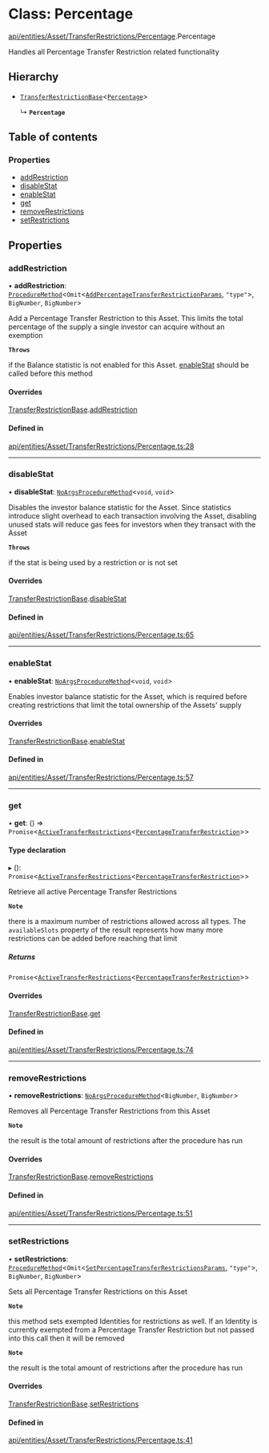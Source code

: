 # Class: Percentage

[api/entities/Asset/TransferRestrictions/Percentage](../wiki/api.entities.Asset.TransferRestrictions.Percentage).Percentage

Handles all Percentage Transfer Restriction related functionality

## Hierarchy

- [`TransferRestrictionBase`](../wiki/api.entities.Asset.TransferRestrictions.TransferRestrictionBase.TransferRestrictionBase)<[`Percentage`](../wiki/types.TransferRestrictionType#percentage)\>

  ↳ **`Percentage`**

## Table of contents

### Properties

- [addRestriction](../wiki/api.entities.Asset.TransferRestrictions.Percentage.Percentage#addrestriction)
- [disableStat](../wiki/api.entities.Asset.TransferRestrictions.Percentage.Percentage#disablestat)
- [enableStat](../wiki/api.entities.Asset.TransferRestrictions.Percentage.Percentage#enablestat)
- [get](../wiki/api.entities.Asset.TransferRestrictions.Percentage.Percentage#get)
- [removeRestrictions](../wiki/api.entities.Asset.TransferRestrictions.Percentage.Percentage#removerestrictions)
- [setRestrictions](../wiki/api.entities.Asset.TransferRestrictions.Percentage.Percentage#setrestrictions)

## Properties

### addRestriction

• **addRestriction**: [`ProcedureMethod`](../wiki/types.ProcedureMethod)<`Omit`<[`AddPercentageTransferRestrictionParams`](../wiki/api.procedures.types#addpercentagetransferrestrictionparams), ``"type"``\>, `BigNumber`, `BigNumber`\>

Add a Percentage Transfer Restriction to this Asset. This limits the total percentage of the supply
a single investor can acquire without an exemption

**`Throws`**

 if the Balance statistic is not enabled for this Asset. [enableStat](../wiki/api.entities.Asset.TransferRestrictions.Percentage.Percentage#enablestat) should be called before this method

#### Overrides

[TransferRestrictionBase](../wiki/api.entities.Asset.TransferRestrictions.TransferRestrictionBase.TransferRestrictionBase).[addRestriction](../wiki/api.entities.Asset.TransferRestrictions.TransferRestrictionBase.TransferRestrictionBase#addrestriction)

#### Defined in

[api/entities/Asset/TransferRestrictions/Percentage.ts:28](https://github.com/PolymeshAssociation/polymesh-sdk/blob/91c2d2d8/src/api/entities/Asset/TransferRestrictions/Percentage.ts#L28)

___

### disableStat

• **disableStat**: [`NoArgsProcedureMethod`](../wiki/types.NoArgsProcedureMethod)<`void`, `void`\>

Disables the investor balance statistic for the Asset. Since statistics introduce slight overhead to each transaction
involving the Asset, disabling unused stats will reduce gas fees for investors when they transact with the Asset

**`Throws`**

 if the stat is being used by a restriction or is not set

#### Overrides

[TransferRestrictionBase](../wiki/api.entities.Asset.TransferRestrictions.TransferRestrictionBase.TransferRestrictionBase).[disableStat](../wiki/api.entities.Asset.TransferRestrictions.TransferRestrictionBase.TransferRestrictionBase#disablestat)

#### Defined in

[api/entities/Asset/TransferRestrictions/Percentage.ts:65](https://github.com/PolymeshAssociation/polymesh-sdk/blob/91c2d2d8/src/api/entities/Asset/TransferRestrictions/Percentage.ts#L65)

___

### enableStat

• **enableStat**: [`NoArgsProcedureMethod`](../wiki/types.NoArgsProcedureMethod)<`void`, `void`\>

Enables investor balance statistic for the Asset, which is required before creating restrictions
that limit the total ownership of the Assets' supply

#### Overrides

[TransferRestrictionBase](../wiki/api.entities.Asset.TransferRestrictions.TransferRestrictionBase.TransferRestrictionBase).[enableStat](../wiki/api.entities.Asset.TransferRestrictions.TransferRestrictionBase.TransferRestrictionBase#enablestat)

#### Defined in

[api/entities/Asset/TransferRestrictions/Percentage.ts:57](https://github.com/PolymeshAssociation/polymesh-sdk/blob/91c2d2d8/src/api/entities/Asset/TransferRestrictions/Percentage.ts#L57)

___

### get

• **get**: () => `Promise`<[`ActiveTransferRestrictions`](../wiki/types.ActiveTransferRestrictions)<[`PercentageTransferRestriction`](../wiki/types.PercentageTransferRestriction)\>\>

#### Type declaration

▸ (): `Promise`<[`ActiveTransferRestrictions`](../wiki/types.ActiveTransferRestrictions)<[`PercentageTransferRestriction`](../wiki/types.PercentageTransferRestriction)\>\>

Retrieve all active Percentage Transfer Restrictions

**`Note`**

 there is a maximum number of restrictions allowed across all types.
  The `availableSlots` property of the result represents how many more restrictions can be added
  before reaching that limit

##### Returns

`Promise`<[`ActiveTransferRestrictions`](../wiki/types.ActiveTransferRestrictions)<[`PercentageTransferRestriction`](../wiki/types.PercentageTransferRestriction)\>\>

#### Overrides

[TransferRestrictionBase](../wiki/api.entities.Asset.TransferRestrictions.TransferRestrictionBase.TransferRestrictionBase).[get](../wiki/api.entities.Asset.TransferRestrictions.TransferRestrictionBase.TransferRestrictionBase#get)

#### Defined in

[api/entities/Asset/TransferRestrictions/Percentage.ts:74](https://github.com/PolymeshAssociation/polymesh-sdk/blob/91c2d2d8/src/api/entities/Asset/TransferRestrictions/Percentage.ts#L74)

___

### removeRestrictions

• **removeRestrictions**: [`NoArgsProcedureMethod`](../wiki/types.NoArgsProcedureMethod)<`BigNumber`, `BigNumber`\>

Removes all Percentage Transfer Restrictions from this Asset

**`Note`**

 the result is the total amount of restrictions after the procedure has run

#### Overrides

[TransferRestrictionBase](../wiki/api.entities.Asset.TransferRestrictions.TransferRestrictionBase.TransferRestrictionBase).[removeRestrictions](../wiki/api.entities.Asset.TransferRestrictions.TransferRestrictionBase.TransferRestrictionBase#removerestrictions)

#### Defined in

[api/entities/Asset/TransferRestrictions/Percentage.ts:51](https://github.com/PolymeshAssociation/polymesh-sdk/blob/91c2d2d8/src/api/entities/Asset/TransferRestrictions/Percentage.ts#L51)

___

### setRestrictions

• **setRestrictions**: [`ProcedureMethod`](../wiki/types.ProcedureMethod)<`Omit`<[`SetPercentageTransferRestrictionsParams`](../wiki/api.procedures.types.SetPercentageTransferRestrictionsParams), ``"type"``\>, `BigNumber`, `BigNumber`\>

Sets all Percentage Transfer Restrictions on this Asset

**`Note`**

 this method sets exempted Identities for restrictions as well. If an Identity is currently exempted from a Percentage Transfer Restriction
but not passed into this call then it will be removed

**`Note`**

 the result is the total amount of restrictions after the procedure has run

#### Overrides

[TransferRestrictionBase](../wiki/api.entities.Asset.TransferRestrictions.TransferRestrictionBase.TransferRestrictionBase).[setRestrictions](../wiki/api.entities.Asset.TransferRestrictions.TransferRestrictionBase.TransferRestrictionBase#setrestrictions)

#### Defined in

[api/entities/Asset/TransferRestrictions/Percentage.ts:41](https://github.com/PolymeshAssociation/polymesh-sdk/blob/91c2d2d8/src/api/entities/Asset/TransferRestrictions/Percentage.ts#L41)
